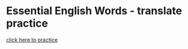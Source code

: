 # Essential English Words - translate practice

[click here to practice](https://flatronsamatron-translate.netlify.app/)
